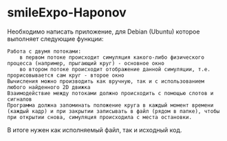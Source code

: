# smileExpo-Haponov
Необходимо написать приложение, для Debian (Ubuntu) которое выполняет следующие функции:

    Работа с двумя потоками:
        в первом потоке происходит симуляция какого-либо физического процесса (например, прыгающий круг) - основное окно
        во втором потоке происходит отображение данной симуляции, т.е. прорисовывается сам круг - второе окно
    Вычисления можно производить как вручную, так и с использованием любого найденного 2D движка
    Взаимодействие между потоками должно происходить с помощью слотов и сигналов
    Программа должна запоминать положение круга в каждый момент времени (каждый кадр) и при закрытии записывать в файл (рядом в папке), чтобы при открытии снова, симуляция происходила с места остановки.

В итоге нужен как исполняемый файл, так и исходный код.
